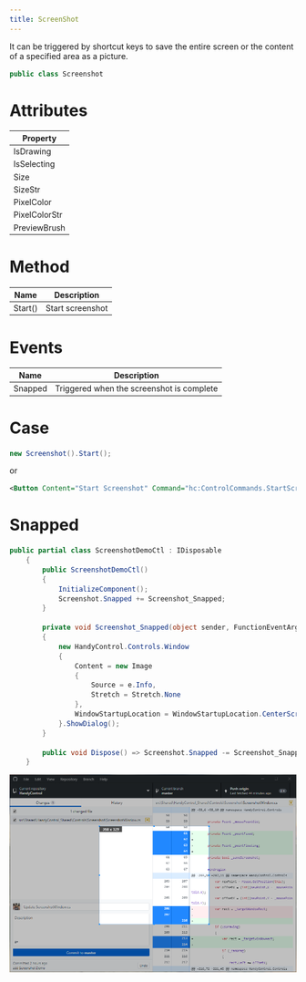 ```yaml
---
title: ScreenShot
---
```


It can be triggered by shortcut keys to save the entire screen or the content of a specified area as a picture.

```cs
public class Screenshot
```

# Attributes
| Property |
| - |
| IsDrawing | 
| IsSelecting |
| Size |
| SizeStr |
| PixelColor |
| PixelColorStr |
| PreviewBrush |

# Method
|Name|Description|
|-|-|
| Start() | Start screenshot |

# Events
|Name|Description|
|-|-|
| Snapped | Triggered when the screenshot is complete |

# Case

```cs
new Screenshot().Start();
```

or

``` xml
<Button Content="Start Screenshot" Command="hc:ControlCommands.StartScreenshot"/>
```

# Snapped

``` CS
public partial class ScreenshotDemoCtl : IDisposable
    {
        public ScreenshotDemoCtl()
        {
            InitializeComponent();
            Screenshot.Snapped += Screenshot_Snapped;
        }

        private void Screenshot_Snapped(object sender, FunctionEventArgs<ImageSource> e)
        {
            new HandyControl.Controls.Window
            {
                Content = new Image
                {
                    Source = e.Info,
                    Stretch = Stretch.None
                },
                WindowStartupLocation = WindowStartupLocation.CenterScreen
            }.ShowDialog();
        }

        public void Dispose() => Screenshot.Snapped -= Screenshot_Snapped;
    }
```

![Screenshot](https://raw.githubusercontent.com/HandyOrg/HandyOrgResource/master/HandyControl/Resources/Screenshot.png)
